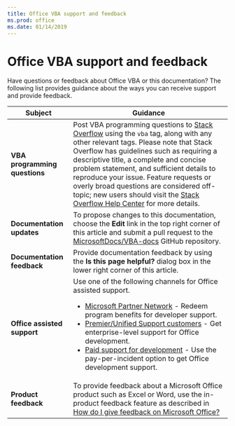 ```yaml
---
title: Office VBA support and feedback
ms.prod: office
ms.date: 01/14/2019
---
```


# Office VBA support and feedback

Have questions or feedback about Office VBA or this documentation? The following list provides guidance about the ways you can receive support and provide feedback.


| **Subject**           | **Guidance** |
|----------------------------|---------------------------------
| **VBA programming questions** | Post VBA programming questions to <a href="https://stackoverflow.com/questions/tagged/vba" target="_blank">Stack Overflow</a> using the `vba` tag, along with any other relevant tags. Please note that Stack Overflow has guidelines such as requiring a descriptive title, a complete and concise problem statement, and sufficient details to reproduce your issue. Feature requests or overly broad questions are considered off-topic; new users should visit the <a href="https://stackoverflow.com/help/how-to-ask" target="_blank">Stack Overflow Help Center</a> for more details.|
|**Documentation updates**| To propose changes to this documentation, choose the **Edit** link in the top right corner of this article and submit a pull request to the <a href="https://github.com/MicrosoftDocs/VBA-docs" target="_blank">MicrosoftDocs/VBA-docs</a> GitHub repository.|
|**Documentation feedback**| Provide documentation feedback by using the **Is this page helpful?** dialog box in the lower right corner of this article.|
|**Office assisted support**| Use one of the following channels for Office assisted support. <ul><li><a href="https://support.microsoft.com/en-us/help/4020188/technical-support-for-microsoft-partners#office365" target="_blank">Microsoft Partner Network</a> - Redeem program benefits for developer support.</li><li><a href="https://support.microsoft.com/en-us/premier" target="_blank">Premier/Unified Support customers</a> - Get enterprise-level support for Office development.</li><li><a href="https://support.microsoft.com/en-us/gp/support-options-for-business" target="_blank">Paid support for development</a> - Use the pay-per-incident option to get Office development support.</li></ul>|
|**Product feedback**| To provide feedback about a Microsoft Office product such as Excel or Word, use the in-product feedback feature as described in <a href="https://support.office.com/en-US/article/How-do-I-give-feedback-on-Microsoft-Office-2b102d44-b43f-4dd2-9ff4-23cf144cfb11" target="_blank">How do I give feedback on Microsoft Office?</a>|